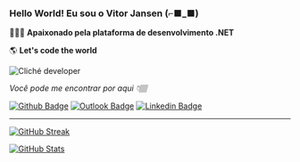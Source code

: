 
### Hello World! Eu sou o Vitor Jansen (⌐■_■)

👨🏽‍💻 **Apaixonado pela plataforma de desenvolvimento .NET**

🌎 **Let's code the world**

![Cliché developer](https://media.giphy.com/media/xUOxfeqfXbzHV8dcDC/giphy.gif)

*Você pode me encontrar por aqui 👇🏽*

[![Github Badge](https://img.shields.io/badge/-Github-000?style=flat&logo=Github&logoColor=white&link=https://github.com/vitorjansen)](https://github.com/vitorjansen)
[![Outlook Badge](https://img.shields.io/badge/-me@vitorjansen.com-0072C6?style=flat&logo=MicrosoftOutlook&labelColor=white&logoColor=0072C6&link=mailto:ralms@ralms.net)](mailto:me@vitorjansen.com)
[![Linkedin Badge](https://img.shields.io/badge/-LinkedIn-blue?style=flat&logo=Linkedin&logoColor=white&link=https://www.linkedin.com/in/vitorjansen/)](https://www.linkedin.com/in/vitorjansen/)

***

[![GitHub Streak](http://github-readme-streak-stats.herokuapp.com?user=VitorJansen&theme=great-gatsby)](https://git.io/streak-stats)

[![GitHub Stats](https://github-readme-stats.vercel.app/api/top-langs/?username=VitorJansen&theme=great-gatsby&layout=compact&langs_count=8)](https://git.io/readme-stats)

<!--
[![GitHub Streak](https://github-readme-stats.vercel.app/api/?username=VitorJansen&theme=great-gatsby&layout=compact&langs_count=8)](https://git.io/streak-stats)
-->
